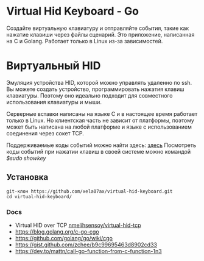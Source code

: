 # Virtual Hid Keyboard - Go
Создайте виртуальную клавиатуру и отправляйте события, такие как нажатие клавиши через файлы сценарий.
Это приложение, написанная на C и Golang. Работает только в Linux из-за зависимостей.

# Виртуальный HID
Эмуляция устройства HID, которой можно управлять удаленно по ssh. Вы можете создать устройство, программировать нажатия клавиш клавиатуры. Поэтому оно идеально подходит для совместного использования клавиатуры и мыши.

Серверные вставки написаны на языке C и в настоящее время работает только в Linux. Но клиентская часть не зависит от платформы, поэтому может быть написана на любой платформе и языке с использованием соединения через сокет TCP.

Поддерживаемые коды событий можно найти здесь: [здесь](https://github.com/torvalds/linux/blob/master/include/uapi/linux/input-event-codes.h)
Посмотреть коды событий при нажатии клавиш в своей системе можно командой _$sudo showkey_

## Установка

```ш
git-клон https://github.com/xela07ax/virtual-hid-keyboard.git
cd virtual-hid-keyboard/
```

### Docs
* Virtual HID over TCP [nmelihsensoy/virtual-hid-tcp](https://github.com/nmelihsensoy/virtual-hid-tcp)
* https://blog.golang.org/c-go-cgo
* https://github.com/golang/go/wiki/cgo
* https://gist.github.com/zchee/b9c99695463d8902cd33
* https://dev.to/mattn/call-go-function-from-c-function-1n3
